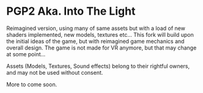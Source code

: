 # PGP2 Aka. Into The Light
Reimagined version, using many of same assets but with a load of new shaders implemented, new models, textures etc...
This fork will build upon the initial ideas of the game, but with reimagined game mechanics and overall design. The game is not made for VR anymore, but that may change at some point... 

Assets (Models, Textures, Sound effects) belong to their rightful owners, and may not be used without consent.

More to come soon.
